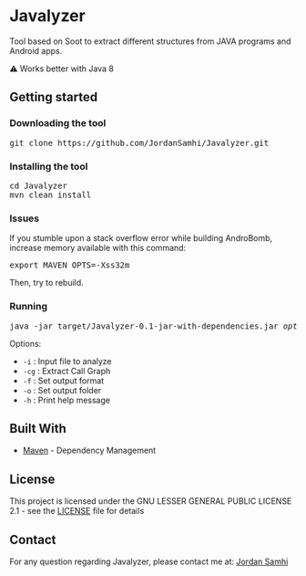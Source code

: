 # Javalyzer

Tool based on Soot to extract different structures from JAVA programs and Android apps.

⚠️ Works better with Java 8

## Getting started

### Downloading the tool

<pre>
git clone https://github.com/JordanSamhi/Javalyzer.git
</pre>

### Installing the tool

<pre>
cd Javalyzer
mvn clean install
</pre>

### Issues

If you stumble upon a stack overflow error while building AndroBomb, increase memory available with this command:

<pre>
export MAVEN_OPTS=-Xss32m
</pre>

Then, try to rebuild.

### Running

<pre>
java -jar target/Javalyzer-0.1-jar-with-dependencies.jar <i>options</i>
</pre>

Options:

* ```-i``` : Input file to analyze
* ```-cg``` : Extract Call Graph
* ```-f``` : Set output format
* ```-o``` : Set output folder
* ```-h``` : Print help message

## Built With

* [Maven](https://maven.apache.org/) - Dependency Management

## License
This project is licensed under the GNU LESSER GENERAL PUBLIC LICENSE 2.1 - see the [LICENSE](LICENSE) file for details

## Contact

For any question regarding Javalyzer, please contact me at:
[Jordan Samhi](mailto:jordan.samhi@uni.lu)
